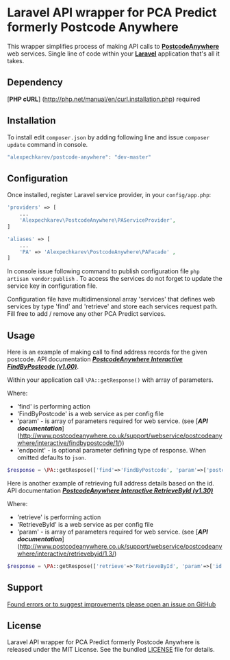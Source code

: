 # Laravel API wrapper for PCA Predict formerly Postcode Anywhere

This wrapper simplifies process of making API calls to [**PostcodeAnywhere**](http://www.postcodeanywhere.co.uk/)  web services.
Single line of code within your [**Laravel**](http://laravel.com/) application that's all it takes.


Dependency
------------
[**PHP cURL**] (http://php.net/manual/en/curl.installation.php) required


Installation
------------

To install edit `composer.json` by adding following line and issue `composer update` command in console.

```javascript
"alexpechkarev/postcode-anywhere": "dev-master"
```


Configuration
-------------

Once installed, register Laravel service provider, in your `config/app.php`:

```php
'providers' => [
	...
    'Alexpechkarev\PostcodeAnywhere\PAServiceProvider',
]

'aliases' => [
	...
    'PA' => 'Alexpechkarev\PostcodeAnywhere\PAFacade' ,
]
```

In console issue following command to publish configuration file `php artisan vendor:publish` .
To access the services do not forget to update the service key in configuration file. 

Configuration file have multidimensional array 'services' that defines web services by type 'find' and 'retrieve' and store each services request path. Fill free to add / remove any other PCA Predict services. 

Usage
-----
Here is an example of making call to find address records for the given postcode. 
API documentation [***PostcodeAnywhere Interactive FindByPostcode (v1.00)***](http://www.postcodeanywhere.co.uk/support/webservice/postcodeanywhere/interactive/findbypostcode/1/).

Within your application call `\PA::getResponse()` with array of parameters. 

Where:
- 'find' is performing action
- 'FindByPostcode' is a web service as per config file
- 'param' - is array of parameters required for web service. (see [***API documentation***] (http://www.postcodeanywhere.co.uk/support/webservice/postcodeanywhere/interactive/findbypostcode/1/))
- 'endpoint' - is optional parameter defining type of response. When omitted defaults to `json`.

```php
$response = \PA::getRespose(['find'=>'FindByPostcode', 'param'=>['postcode'=>'SW1A 1AA', 'endpoint'=>'json'] ]);
```

Here is another example of retrieving full address details based on the id. 
API documentation [***PostcodeAnywhere Interactive RetrieveById (v1.30)***](http://www.postcodeanywhere.co.uk/support/webservice/postcodeanywhere/interactive/retrievebyid/1.3/)

Where:
- 'retrieve' is performing action
- 'RetrieveById' is a web service as per config file
- 'param' - is array of parameters required for web service. (see [***API documentation***] (http://www.postcodeanywhere.co.uk/support/webservice/postcodeanywhere/interactive/retrievebyid/1.3/)

```php
$response = \PA::getRespose(['retrieve'=>'RetrieveById', 'param'=>['id'=>'23747212.00'] ]);
```



Support
-------

[Found errors or to suggest improvements please open an issue on GitHub](https://github.com/alexpechkarev/postcode-anywhere/issues)


License
-------

Laravel API wrapper for PCA Predict formerly Postcode Anywhere is released under the MIT License. See the bundled
[LICENSE](https://github.com/alexpechkarev/postcode-anywhere/blob/master/LICENSE)
file for details.
